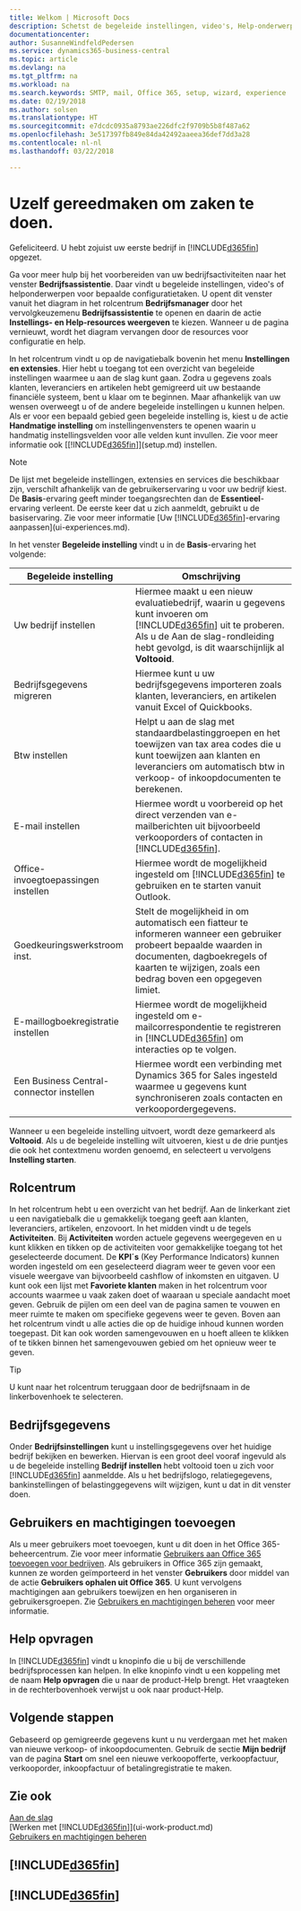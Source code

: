 ```yaml
---
title: Welkom | Microsoft Docs
description: Schetst de begeleide instellingen, video's, Help-onderwerpen en pagina's en vensters die u kunt gebruiken om u gereed te maken voor het doen van zaken in Business Central.
documentationcenter: 
author: SusanneWindfeldPedersen
ms.service: dynamics365-business-central
ms.topic: article
ms.devlang: na
ms.tgt_pltfrm: na
ms.workload: na
ms.search.keywords: SMTP, mail, Office 365, setup, wizard, experience
ms.date: 02/19/2018
ms.author: solsen
ms.translationtype: HT
ms.sourcegitcommit: e7dcdc0935a8793ae226dfc2f9709b5b8f487a62
ms.openlocfilehash: 3e517397fb849e84da42492aaeea36def7dd3a28
ms.contentlocale: nl-nl
ms.lasthandoff: 03/22/2018

---
```

# <a name="getting-ready-for-doing-business"></a>Uzelf gereedmaken om zaken te doen.
Gefeliciteerd. U hebt zojuist uw eerste bedrijf in [!INCLUDE[d365fin](includes/d365fin_md.md)] opgezet.

Ga voor meer hulp bij het voorbereiden van uw bedrijfsactiviteiten naar het venster **Bedrijfsassistentie**. Daar vindt u begeleide instellingen, video's of helponderwerpen voor bepaalde configuratietaken. U opent dit venster vanuit het diagram in het rolcentrum **Bedrijfsmanager** door het vervolgkeuzemenu **Bedrijfsassistentie** te openen en daarin de actie **Instellings- en Help-resources weergeven** te kiezen. Wanneer u de pagina vernieuwt, wordt het diagram vervangen door de resources voor configuratie en help.

In het rolcentrum vindt u op de navigatiebalk bovenin het menu **Instellingen en extensies**. Hier hebt u toegang tot een overzicht van begeleide instellingen waarmee u aan de slag kunt gaan. Zodra u gegevens zoals klanten, leveranciers en artikelen hebt gemigreerd uit uw bestaande financiële systeem, bent u klaar om te beginnen. Maar afhankelijk van uw wensen overweegt u of de andere begeleide instellingen u kunnen helpen. Als er voor een bepaald gebied geen begeleide instelling is, kiest u de actie **Handmatige instelling** om instellingenvensters te openen waarin u handmatig instellingsvelden voor alle velden kunt invullen. Zie voor meer informatie ook [[!INCLUDE[d365fin](includes/d365fin_md.md)]](setup.md) instellen.

> [!NOTE]  
>   De lijst met begeleide instellingen, extensies en services die beschikbaar zijn, verschilt afhankelijk van de gebruikerservaring u voor uw bedrijf kiest. De **Basis**-ervaring geeft minder toegangsrechten dan de **Essentieel**-ervaring verleent. De eerste keer dat u zich aanmeldt, gebruikt u de basiservaring. Zie voor meer informatie [Uw [!INCLUDE[d365fin](includes/d365fin_md.md)]-ervaring aanpassen](ui-experiences.md).

In het venster **Begeleide instelling** vindt u in de **Basis**-ervaring het volgende:

| Begeleide instelling | Omschrijving |
| --- | --- |
| Uw bedrijf instellen |Hiermee maakt u een nieuw evaluatiebedrijf, waarin u gegevens kunt invoeren om [!INCLUDE[d365fin](includes/d365fin_md.md)] uit te proberen. Als u de Aan de slag-rondleiding hebt gevolgd, is dit waarschijnlijk al **Voltooid**. |
| Bedrijfsgegevens migreren |Hiermee kunt u uw bedrijfsgegevens importeren zoals klanten, leveranciers, en artikelen vanuit Excel of Quickbooks. |
| Btw instellen |Helpt u aan de slag met standaardbelastinggroepen en het toewijzen van tax area codes die u kunt toewijzen aan klanten en leveranciers om automatisch btw in verkoop- of inkoopdocumenten te berekenen. |
| E-mail instellen |Hiermee wordt u voorbereid op het direct verzenden van e-mailberichten uit bijvoorbeeld verkooporders of contacten in [!INCLUDE[d365fin](includes/d365fin_md.md)]. |
| Office-invoegtoepassingen instellen |Hiermee wordt de mogelijkheid ingesteld om [!INCLUDE[d365fin](includes/d365fin_md.md)] te gebruiken en te starten vanuit Outlook. |
| Goedkeuringswerkstroom inst. |Stelt de mogelijkheid in om automatisch een fiatteur te informeren wanneer een gebruiker probeert bepaalde waarden in documenten, dagboekregels of kaarten te wijzigen, zoals een bedrag boven een opgegeven limiet. |
| E-maillogboekregistratie instellen |Hiermee wordt de mogelijkheid ingesteld om e-mailcorrespondentie te registreren in [!INCLUDE[d365fin](includes/d365fin_md.md)] om interacties op te volgen. |
| Een Business Central-connector instellen |Hiermee wordt een verbinding met Dynamics 365 for Sales ingesteld waarmee u gegevens kunt synchroniseren zoals contacten en verkoopordergegevens. |

Wanneer u een begeleide instelling uitvoert, wordt deze gemarkeerd als **Voltooid**. Als u de begeleide instelling wilt uitvoeren, kiest u de drie puntjes die ook het contextmenu worden genoemd, en selecteert u vervolgens **Instelling starten**.

## <a name="role-center"></a>Rolcentrum
In het rolcentrum hebt u een overzicht van het bedrijf. Aan de linkerkant ziet u een navigatiebalk die u gemakkelijk toegang geeft aan klanten, leveranciers, artikelen, enzovoort. In het midden vindt u de tegels **Activiteiten**. Bij **Activiteiten** worden actuele gegevens weergegeven en u kunt klikken en tikken op de activiteiten voor gemakkelijke toegang tot het geselecteerde document. De **KPI´s** (Key Performance Indicators) kunnen worden ingesteld om een geselecteerd diagram weer te geven voor een visuele weergave van bijvoorbeeld cashflow of inkomsten en uitgaven. U kunt ook een lijst met **Favoriete klanten** maken in het rolcentrum voor accounts waarmee u vaak zaken doet of waaraan u speciale aandacht moet geven.
Gebruik de pijlen om een deel van de pagina samen te vouwen en meer ruimte te maken om specifieke gegevens weer te geven. Boven aan het rolcentrum vindt u alle acties die op de huidige inhoud kunnen worden toegepast. Dit kan ook worden samengevouwen en u hoeft alleen te klikken of te tikken binnen het samengevouwen gebied om het opnieuw weer te geven.

> [!TIP]  
> U kunt naar het rolcentrum teruggaan door de bedrijfsnaam in de linkerbovenhoek te selecteren.

## <a name="company-information"></a>Bedrijfsgegevens
Onder **Bedrijfsinstellingen** kunt u instellingsgegevens over het huidige bedrijf bekijken en bewerken. Hiervan is een groot deel vooraf ingevuld als u de begeleide instelling **Bedrijf instellen** hebt voltooid toen u zich voor [!INCLUDE[d365fin](includes/d365fin_md.md)] aanmeldde. Als u het bedrijfslogo, relatiegegevens, bankinstellingen of belastinggegevens wilt wijzigen, kunt u dat in dit venster doen.    

## <a name="adding-users-and-permissions"></a>Gebruikers en machtigingen toevoegen
Als u meer gebruikers moet toevoegen, kunt u dit doen in het Office 365-beheercentrum. Zie voor meer informatie [Gebruikers aan Office 365 toevoegen voor bedrijven](https://support.office.com/en-us/article/Add-users-to-Office-365-for-business-435ccec3-09dd-4587-9ebd-2f3cad6bc2bc). Als gebruikers in Office 365 zijn gemaakt, kunnen ze worden geïmporteerd in het venster **Gebruikers** door middel van de actie **Gebruikers ophalen uit Office 365**. U kunt vervolgens machtigingen aan gebruikers toewijzen en hen organiseren in gebruikersgroepen. Zie [Gebruikers en machtigingen beheren](ui-how-users-permissions.md) voor meer informatie.  

## <a name="getting-help"></a>Help opvragen
In [!INCLUDE[d365fin](includes/d365fin_md.md)] vindt u knopinfo die u bij de verschillende bedrijfsprocessen kan helpen. In elke knopinfo vindt u een koppeling met de naam **Help opvragen** die u naar de product-Help brengt. Het vraagteken in de rechterbovenhoek verwijst u ook naar product-Help.

## <a name="next-steps"></a>Volgende stappen
Gebaseerd op gemigreerde gegevens kunt u nu verdergaan met het maken van nieuwe verkoop- of inkoopdocumenten. Gebruik de sectie **Mijn bedrijf** van de pagina **Start** om snel een nieuwe verkoopofferte, verkoopfactuur, verkooporder, inkoopfactuur of betalingregistratie te maken.

## <a name="see-also"></a>Zie ook
[Aan de slag](product-get-started.md)  
[Werken met [!INCLUDE[d365fin](includes/d365fin_md.md)]](ui-work-product.md)  
[Gebruikers en machtigingen beheren](ui-how-users-permissions.md)

## [!INCLUDE[d365fin](includes/free_trial_md.md)]  
## [!INCLUDE[d365fin](includes/training_link_md.md)]

